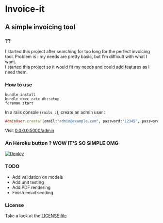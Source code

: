 # Invoice-it
## A simple invoicing tool

### ??
I started this project after searching for too long for the perfect invoicing tool. Problem is : my needs are pretty basic, but I'm difficult with what I want.  
I started this project so it would fit my needs and could add features as I need them.

### How to use
```
bundle install
bundle exec rake db:setup
foreman start
```

In a rails console (```rails c```), create an admin user : 
```ruby
AdminUser.create!(email:"admin@example.com", password:"12345", password_confirmation:"12345")
```

Visit [0.0.0.0:5000/admin](http://0.0.0.0:5000/admin)

### An Heroku button ? WOW IT'S SO SIMPLE OMG
[![Deploy](https://www.herokucdn.com/deploy/button.svg)](https://heroku.com/deploy)

### TODO
- Add validation on models
- Add unit testing
- Add PDF rendering
- Finish email sending

### License 
Take a look at the [LICENSE file](LICENSE)
